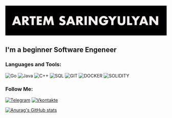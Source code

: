 ![Header](https://github.com/aasaringyulyan/aasaringyulyan/blob/main/assets/as.jpg)

## I'm a beginner Software Engeneer

### Languages and Tools:
![Go](https://img.shields.io/badge/-Go-090909?style=for-the-badge&logo=Go&logoColor=47C5FB)
![Java](https://img.shields.io/badge/-Java-090909?style=for-the-badge&logo=Java&logoColor=47C5FB)
![C++](https://img.shields.io/badge/-c%2b%2b-090909?style=for-the-badge&logo=c%2b%2b&logoColor=47C5FB)
![SQL](https://img.shields.io/badge/-SQL-090909?style=for-the-badge&logo=mysql&logoColor=47C5FB)
![GIT](https://img.shields.io/badge/-GIT-090909?style=for-the-badge&logo=git&logoColor=47C5FB)
![DOCKER](https://img.shields.io/badge/-DOCKER-090909?style=for-the-badge&logo=docker&logoColor=47C5FB)
![SOLIDITY](https://img.shields.io/badge/-SOLIDITY-090909?style=for-the-badge&logo=SOLIDITY&logoColor=47C5FB)

### Follow Me:
[![Telegram](https://img.shields.io/badge/-telegram-090909?style=for-the-badge&logo=telegram&logoColor=47C5FB)](https://t.me/KatawaS)
[![Vkontakte](https://img.shields.io/badge/-Vkontakte-090909?style=for-the-badge&logo=Vk&logoColor=47C5FB)](https://vk.com/katawas)

[![Anurag's GitHub stats](https://github-readme-stats.vercel.app/api?username=aasaringyulyan&show_icons=true)](https://github.com/anuraghazra/github-readme-stats)